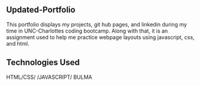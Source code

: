 ## Updated-Portfolio

This portfolio displays my projects, git hub pages, and linkedin during my time in UNC-Charlottes coding bootcamp. Along with that, it is an assignment used to help me practice webpage layouts using javascript, css, and html.

## Technologies Used

HTML/CSS/
/JAVASCRIPT/
BULMA
